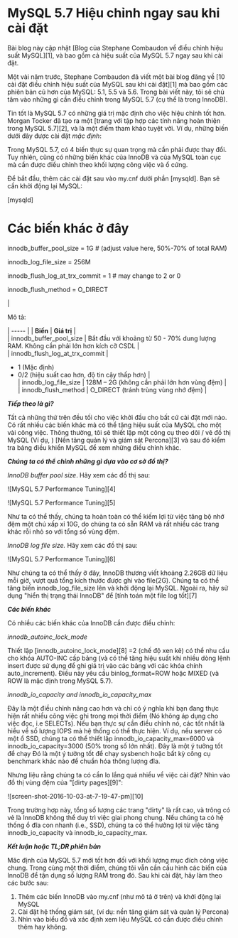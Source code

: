 # MySQL 5.7 Hiệu chỉnh ngay sau khi cài đặt

Bài blog này cập nhật [Blog của Stephane Combaudon về điều chỉnh hiệu suất MySQL][1], và bao gồm cả hiệu suất của MySQL 5.7 ngay sau khi cài đặt.

Một vài năm trước, Stephane Combaudon đã viết một bài blog đăng về [10 cài đặt điều chỉnh hiệu suất của MySQL sau khi cài đặt][1] mà bao gồm các phiên bản cũ hơn của MySQL: 5.1, 5.5 và 5.6. Trong bài viết này, tôi sẽ chú tâm vào những gì cần điều chỉnh trong MySQL 5.7 (cụ thể là trong InnoDB).

Tin tốt là MySQL 5.7 có những giá trị mặc định cho việc hiệu chỉnh tốt hơn. Morgan Tocker đã tạo ra một [trang với tập hợp các tính năng hoàn thiện trong MySQL 5.7][2], và là một điểm tham khảo tuyệt vời. Ví dụ, những biến dưới đây được cài đặt _mặc định_:

Trong MySQL 5.7, có 4 biến thực sự quan trọng mà cần phải được thay đổi. Tuy nhiên, cũng có những biến khác của InnoDB và của MySQL toàn cục mà cần được điều chỉnh theo khối lượng công việc và ổ cứng.

Để bắt đầu, thêm các cài đặt sau vào my.cnf dưới phần [mysqld]. Bạn sẽ cần khởi động lại MySQL:

[mysqld]

# Các biến khác ở đây

innodb_buffer_pool_size = 1G # (adjust value here, 50%-70% of total RAM)

innodb_log_file_size = 256M

innodb_flush_log_at_trx_commit = 1 # may change to 2 or 0

innodb_flush_method = O_DIRECT

 | 

Mô tả:

| ----- |
| **Biến** |  **Giá trị** |  
| innodb_buffer_pool_size |  Bắt đầu với khoảng từ 50 - 70% dung lượng RAM. Không cần phải lớn hơn kích cỡ CSDL |  
| innodb_flush_log_at_trx_commit | 

* 1   (Mặc định)
* 0/2 (hiệu suất cao hơn, độ tin cậy thấp hơn)
 |  
| innodb_log_file_size |  128M – 2G (không cần phải lớn hơn vùng đệm) |  
| innodb_flush_method |  O_DIRECT (tránh trùng vùng nhớ đệm) | 

 
_**Tiếp theo là gì?**_

Tất cả những thứ trên đều tối cho việc khởi đầu cho bất cứ cài đặt mới nào. Có rất nhiều các biến khác mà có thể tăng hiệu suất của MySQL cho một vài công việc. Thông thường, tôi sẽ thiết lập một công cụ theo dõi / vẽ đồ thị MySQL (Ví dụ, ) [Nền tảng quản lý và giám sát Percona][3] và sau đó kiểm tra bảng điều khiển MySQL để xem những điều chỉnh khác.

_**Chúng ta có thể chỉnh những gì dựa vào cơ sở đồ thị?**_

_InnoDB buffer pool size_. Hãy xem các đồ thị sau:

![MySQL 5.7 Performance Tuning][4]

![MySQL 5.7 Performance Tuning][5]

Như ta có thể thấy, chúng ta hoàn toàn có thể kiếm lợi từ việc tăng bộ nhớ đệm một chú xấp xỉ 10G, do chúng ta có sẵn RAM và rất nhiều các trang khác rỗi nhỏ so với tổng số vùng đệm.


_InnoDB log file size._ Hãy xem các đồ thị sau:

![MySQL 5.7 Performance Tuning][6]

Như chúng ta có thể thấy ở đây, InnoDB thương viết khoảng 2.26GB dữ liệu mỗi giờ, vượt quá tổng kích thước được ghi vào file(2G). Chúng ta có thể tăng biến innodb_log_file_size lên và khởi động lại MySQL. Ngoài ra, hãy sử dụng "hiển thị trạng thái InnoDB" để [tính toán một file log tốt][7]

_**Các biến khác**_

Có  nhiều các biến khác của InnoDB cần được điều chỉnh:

_innodb_autoinc_lock_mode_

Thiết lập [innodb_autoinc_lock_mode][8] =2 (chế độ xen kẽ) có thể nhu cầu cho khóa AUTO-INC cấp bảng (và có thể tăng hiệu suất khi nhiều dòng lệnh insert được sử dụng để ghi giá trị vào các bảng với các khóa chính auto_increment). Điều này yêu cầu binlog_format=ROW hoặc MIXED (và ROW là mặc định trong MySQL 5.7).

_innodb_io_capacity _and_ innodb_io_capacity_max_

Đây là một điều chỉnh nâng cao hơn và chỉ có ý nghĩa khi bạn đang thực hiện rất nhiều công việc ghi trong mọi thời điểm (Nó không áp dụng cho việc đọc, i.e SELECTs). Nếu bạn thực sự cần điều chỉnh nó, các tốt nhất là hiểu về số lượng IOPS mà hệ thống có thể thực hiện. Ví dụ, nếu server có một ổ SSD, chúng ta có thể thiết lập innodb_io_capacity_max=6000 và innodb_io_capacity=3000 (50% trong số lớn nhất). Đây là một ý tưởng tốt để chạy Đó là một ý tưởng tốt để chạy sysbench hoặc bất kỳ công cụ benchmark khác nào để chuẩn hóa thông lượng đĩa.

Nhưng liệu rằng chúng ta có cần lo lắng quá nhiều về việc cài đặt? Nhìn vào đồ thị vùng đệm của "[dirty pages][9]":

![screen-shot-2016-10-03-at-7-19-47-pm][10]

Trong trường hợp này, tổng số lượng các trang "dirty" là rất cao, và trông có vẻ là InnoDB không thể duy trì việc giai phong chung. Nếu chúng ta có hệ thống ổ đĩa con nhanh (i.e., SSD), chúng ta có thể hưởng lợi từ việc tăng innodb_io_capacity và innodb_io_capacity_max.

_**Kết luận hoặc TL;DR phiên bản**_

Măc định của MySQL 5.7 mới tốt hơn đối với khối lượng mục đích công việc chung. Trong cùng một thời điểm, chúng tôi vẫn cần cấu hình các biến của InnoDB để tận dụng số lượng RAM trong đó. Sau khi cài đặt, hãy làm theo các bước sau:

1. Thêm các biến InnoDB vào my.cnf (như mô tả ở trên) và khởi động lại MySQL
2. Cài đặt hệ thống giám sát, (ví dụ: nền tảng giám sát và quản lý Percona)
3. Nhìn vào biểu đồ và xác định xem liệu MySQL có cần được điều chỉnh thêm hay không.



